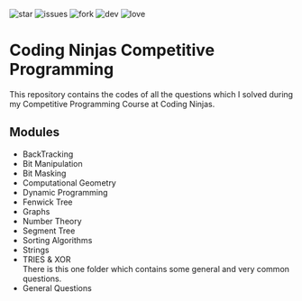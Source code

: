 ![star](https://img.shields.io/github/stars/vngarg/Coding-Ninjas-Competitive-Programming) 
![issues](https://img.shields.io/github/issues/vngarg/Coding-Ninjas-Competitive-Programming) 
![fork](https://img.shields.io/github/forks/vngarg/Coding-Ninjas-Competitive-Programming)
![dev](https://img.shields.io/badge/Developed%20by%20-Shlok%20Garg-orange)
![love](https://img.shields.io/badge/open%20%20source-%E2%9D%A4-red)

# Coding Ninjas Competitive Programming
This repository contains the codes of all the questions which I solved during my Competitive Programming Course at Coding Ninjas.

## Modules
- BackTracking
- Bit Manipulation
- Bit Masking
- Computational Geometry
- Dynamic Programming
- Fenwick Tree
- Graphs
- Number Theory
- Segment Tree
- Sorting Algorithms
- Strings
- TRIES & XOR<br />
There is this one folder which contains some general and very common questions.
- General Questions